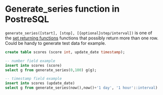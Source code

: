 # Generate_series function in PostreSQL

`generate_series([start], [stop], [{optional}step/interval])` is one of the [set returning functions](https://www.postgresql.org/docs/current/functions-srf.html) functions that possibly return more than one row. Could be handy to generate test data for example.

```sql
create table scores (score int, update_date timestamp);

-- number field example
insert into scores (score) 
select g from generate_series(0,100) g(g);

-- timestamp field example
insert into scores (update_date) 
select g from generate_series(now(),now()+'1 day', '1 hour'::interval) g(g);

```

